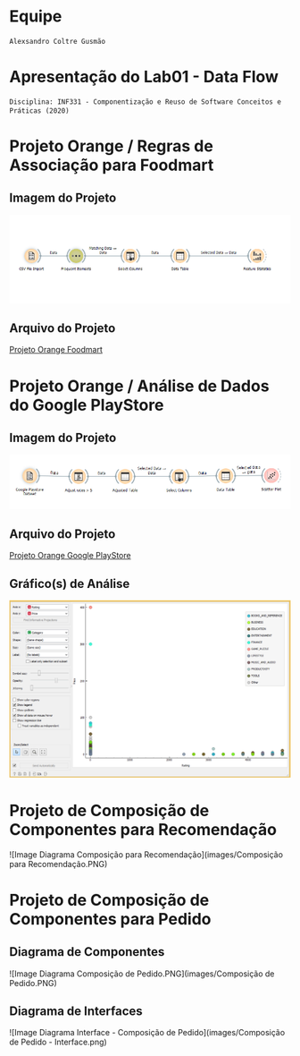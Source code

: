 # Equipe
	
	Alexsandro Coltre Gusmão

# Apresentação do Lab01 - Data Flow
	
	Disciplina: INF331 - Componentização e Reuso de Software Conceitos e Práticas (2020)
	
# Projeto Orange / Regras de Associação para Foodmart

## Imagem do Projeto

![Image do Projeto Orange Foodmart](images/Foodmart-Orange.PNG)

## Arquivo do Projeto

[Projeto Orange Foodmart](orange/FoodMart/foodmart.ows)

# Projeto Orange / Análise de Dados do Google PlayStore

## Imagem do Projeto

![Image do Projeto Orange Foodmart](images/google-playstore.PNG)

## Arquivo do Projeto

[Projeto Orange Google PlayStore](orange/GooglePlayStore/google-playstore.ows)

## Gráfico(s) de Análise

![ScatterPlot Rating x Price](images/google-playstore-grafico.PNG)

# Projeto de Composição de Componentes para Recomendação

![Image Diagrama Composição para Recomendação](images/Composição para Recomendação.PNG)

# Projeto de Composição de Componentes para Pedido

## Diagrama de Componentes

![Image Diagrama Composição de Pedido.PNG](images/Composição de Pedido.PNG)

## Diagrama de Interfaces

![Image Diagrama Interface - Composição de Pedido](images/Composição de Pedido - Interface.png)